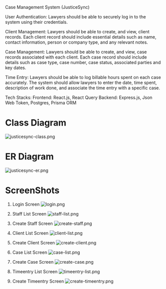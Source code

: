 Case Management System (JusticeSync)


User Authentication: Lawyers should be able to securely log in to the system using their credentials.

Client Management: Lawyers should be able to create, and view, client records. Each client record should include essential details such as name, contact information, person or company type, and any relevant notes.

Case Management: Lawyers should be able to create, and view, case records associated with each client. Each case record should include details such as case type, case number, case status, associated parties and key dates.

Time Entry: Lawyers should be able to log billable hours spent on each case accurately. The system should allow lawyers to enter the date, time spent, description of work done, and associate the time entry with a specific case.


Tech Stacks:
Frontend: React.js, React Query
Backend: Express.js, Json Web Token, Postgres, Prisma ORM 

# Class Diagram
![justicesync-class.png](justicesync-class.png)

# ER Diagram
![justicesync-er.png](justicesync-er.png)

# ScreenShots

1. Login Screen
![login.png](screen/login.png)

2. Staff List Screen
![staff-list.png](screen/staff-list.png)

3. Create Staff Screen
![create-staff.png](screen/create-staff.png)

4. Client List Screen
![client-list.png](screen/client-list.png)

5. Create Client Screen
![create-client.png](screen/create-client.png)

6. Case List Screen
![case-list.png](screen/case-list.png)

7. Create Case Screen
![create-case.png](screen/create-case.png)

8. Timeentry List Screen
![timeentry-list.png](screen/timeentry-list.png)

9. Create Timeentry Screen
![create-timeentry.png](screen/create-timeentry.png)